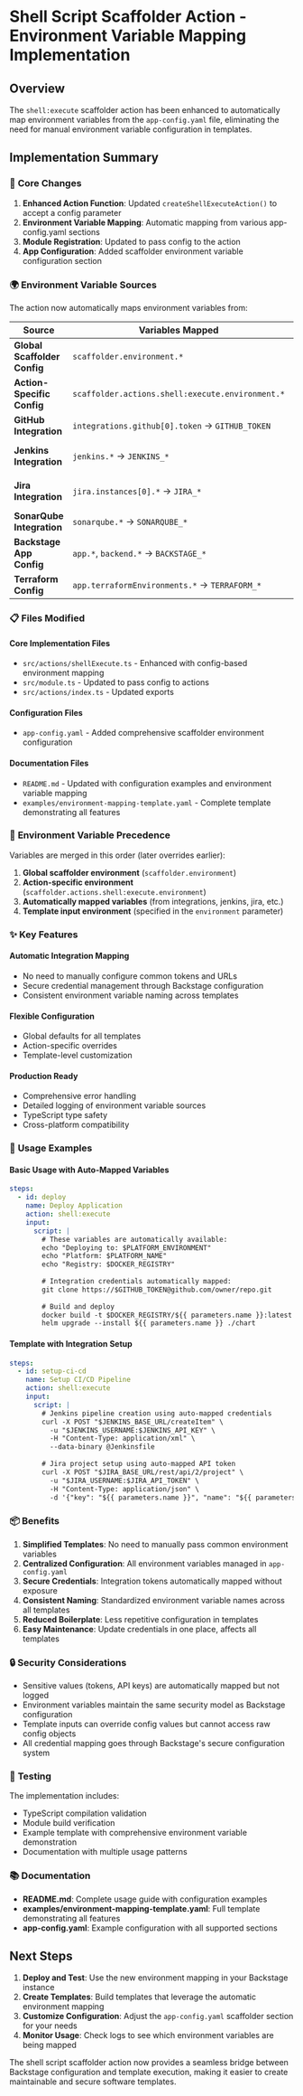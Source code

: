 # Shell Script Scaffolder Action - Environment Variable Mapping Implementation

## Overview

The `shell:execute` scaffolder action has been enhanced to automatically map environment variables from the `app-config.yaml` file, eliminating the need for manual environment variable configuration in templates.

## Implementation Summary

### 🔧 **Core Changes**

1. **Enhanced Action Function**: Updated `createShellExecuteAction()` to accept a config parameter
2. **Environment Variable Mapping**: Automatic mapping from various app-config.yaml sections
3. **Module Registration**: Updated to pass config to the action
4. **App Configuration**: Added scaffolder environment variable configuration section

### 🌍 **Environment Variable Sources**

The action now automatically maps environment variables from:

| Source | Variables Mapped | Example |
|--------|-----------------|---------|
| **Global Scaffolder Config** | `scaffolder.environment.*` | `NODE_ENV`, `DOCKER_REGISTRY`, `PLATFORM_NAME` |
| **Action-Specific Config** | `scaffolder.actions.shell:execute.environment.*` | `MAVEN_OPTS`, `GRADLE_OPTS`, `NPM_CONFIG_REGISTRY` |
| **GitHub Integration** | `integrations.github[0].token` → `GITHUB_TOKEN` | Automatic token mapping |
| **Jenkins Integration** | `jenkins.*` → `JENKINS_*` | `JENKINS_BASE_URL`, `JENKINS_USERNAME`, `JENKINS_API_KEY` |
| **Jira Integration** | `jira.instances[0].*` → `JIRA_*` | `JIRA_BASE_URL`, `JIRA_API_TOKEN`, `JIRA_USERNAME` |
| **SonarQube Integration** | `sonarqube.*` → `SONARQUBE_*` | `SONARQUBE_BASE_URL`, `SONARQUBE_API_KEY` |
| **Backstage App Config** | `app.*`, `backend.*` → `BACKSTAGE_*` | `BACKSTAGE_BASE_URL`, `BACKSTAGE_BACKEND_URL` |
| **Terraform Config** | `app.terraformEnvironments.*` → `TERRAFORM_*` | `TERRAFORM_DEFAULT_OWNER`, `TERRAFORM_DEFAULT_REPO` |

### 📋 **Files Modified**

#### **Core Implementation Files**
- `src/actions/shellExecute.ts` - Enhanced with config-based environment mapping
- `src/module.ts` - Updated to pass config to actions
- `src/actions/index.ts` - Updated exports

#### **Configuration Files**  
- `app-config.yaml` - Added comprehensive scaffolder environment configuration

#### **Documentation Files**
- `README.md` - Updated with configuration examples and environment variable mapping
- `examples/environment-mapping-template.yaml` - Complete template demonstrating all features

### 🔄 **Environment Variable Precedence**

Variables are merged in this order (later overrides earlier):

1. **Global scaffolder environment** (`scaffolder.environment`)
2. **Action-specific environment** (`scaffolder.actions.shell:execute.environment`)  
3. **Automatically mapped variables** (from integrations, jenkins, jira, etc.)
4. **Template input environment** (specified in the `environment` parameter)

### ✨ **Key Features**

#### **Automatic Integration Mapping**
- No need to manually configure common tokens and URLs
- Secure credential management through Backstage configuration
- Consistent environment variable naming across templates

#### **Flexible Configuration**
- Global defaults for all templates
- Action-specific overrides
- Template-level customization

#### **Production Ready**
- Comprehensive error handling
- Detailed logging of environment variable sources
- TypeScript type safety
- Cross-platform compatibility

### 🚀 **Usage Examples**

#### **Basic Usage with Auto-Mapped Variables**
```yaml
steps:
  - id: deploy
    name: Deploy Application
    action: shell:execute
    input:
      script: |
        # These variables are automatically available:
        echo "Deploying to: $PLATFORM_ENVIRONMENT"
        echo "Platform: $PLATFORM_NAME"
        echo "Registry: $DOCKER_REGISTRY"
        
        # Integration credentials automatically mapped:
        git clone https://$GITHUB_TOKEN@github.com/owner/repo.git
        
        # Build and deploy
        docker build -t $DOCKER_REGISTRY/${{ parameters.name }}:latest .
        helm upgrade --install ${{ parameters.name }} ./chart
```

#### **Template with Integration Setup**
```yaml
steps:
  - id: setup-ci-cd
    name: Setup CI/CD Pipeline
    action: shell:execute
    input:
      script: |
        # Jenkins pipeline creation using auto-mapped credentials
        curl -X POST "$JENKINS_BASE_URL/createItem" \
          -u "$JENKINS_USERNAME:$JENKINS_API_KEY" \
          -H "Content-Type: application/xml" \
          --data-binary @Jenkinsfile
        
        # Jira project setup using auto-mapped API token
        curl -X POST "$JIRA_BASE_URL/rest/api/2/project" \
          -u "$JIRA_USERNAME:$JIRA_API_TOKEN" \
          -H "Content-Type: application/json" \
          -d '{"key": "${{ parameters.name }}", "name": "${{ parameters.name }}"}'
```

### 📦 **Benefits**

1. **Simplified Templates**: No need to manually pass common environment variables
2. **Centralized Configuration**: All environment variables managed in `app-config.yaml`
3. **Secure Credentials**: Integration tokens automatically mapped without exposure
4. **Consistent Naming**: Standardized environment variable names across all templates
5. **Reduced Boilerplate**: Less repetitive configuration in templates
6. **Easy Maintenance**: Update credentials in one place, affects all templates

### 🔒 **Security Considerations**

- Sensitive values (tokens, API keys) are automatically mapped but not logged
- Environment variables maintain the same security model as Backstage configuration
- Template inputs can override config values but cannot access raw config objects
- All credential mapping goes through Backstage's secure configuration system

### 🧪 **Testing**

The implementation includes:
- TypeScript compilation validation
- Module build verification  
- Example template with comprehensive environment variable demonstration
- Documentation with multiple usage patterns

### 📚 **Documentation**

- **README.md**: Complete usage guide with configuration examples
- **examples/environment-mapping-template.yaml**: Full template demonstrating all features
- **app-config.yaml**: Example configuration with all supported sections

## Next Steps

1. **Deploy and Test**: Use the new environment mapping in your Backstage instance
2. **Create Templates**: Build templates that leverage the automatic environment mapping
3. **Customize Configuration**: Adjust the `app-config.yaml` scaffolder section for your needs
4. **Monitor Usage**: Check logs to see which environment variables are being mapped

The shell script scaffolder action now provides a seamless bridge between Backstage configuration and template execution, making it easier to create maintainable and secure software templates.
